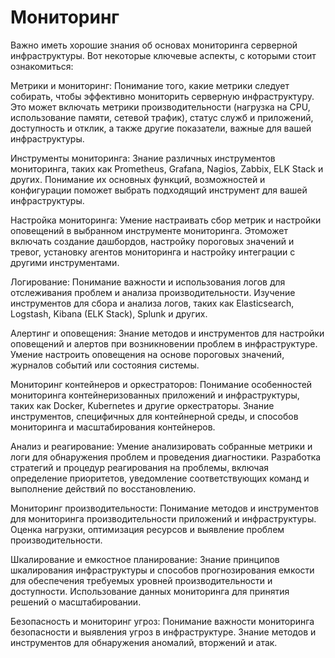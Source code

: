 # Мониторинг

Важно иметь хорошие знания об основах мониторинга серверной инфраструктуры. Вот некоторые ключевые аспекты, с которыми
стоит ознакомиться:

Метрики и мониторинг: Понимание того, какие метрики следует собирать, чтобы эффективно мониторить серверную
инфраструктуру. Это может включать метрики производительности (нагрузка на CPU, использование памяти, сетевой
трафик), статус служб и приложений, доступность и отклик, а также другие показатели, важные для вашей инфраструктуры.

Инструменты мониторинга: Знание различных инструментов мониторинга, таких как Prometheus, Grafana, Nagios, Zabbix,
ELK Stack и других. Понимание их основных функций, возможностей и конфигурации поможет выбрать подходящий инструмент
для вашей инфраструктуры.

Настройка мониторинга: Умение настраивать сбор метрик и настройки оповещений в выбранном инструменте мониторинга.
Этоможет включать создание дашбордов, настройку пороговых значений и тревог, установку агентов мониторинга и
настройку интеграции с другими инструментами.

Логирование: Понимание важности и использования логов для отслеживания проблем и анализа производительности.
Изучение инструментов для сбора и анализа логов, таких как Elasticsearch, Logstash, Kibana (ELK Stack), Splunk и
других.

Алертинг и оповещения: Знание методов и инструментов для настройки оповещений и алертов при возникновении проблем в
инфраструктуре. Умение настроить оповещения на основе пороговых значений, журналов событий или состояния системы.

Мониторинг контейнеров и оркестраторов: Понимание особенностей мониторинга контейнеризованных приложений и
инфраструктуры, таких как Docker, Kubernetes и другие оркестраторы. Знание инструментов, специфичных для
контейнерной среды, и способов мониторинга и масштабирования контейнеров.

Анализ и реагирование: Умение анализировать собранные метрики и логи для обнаружения проблем и проведения диагностики.
Разработка стратегий и процедур реагирования на проблемы, включая определение приоритетов, уведомление соответствующих
команд и выполнение действий по восстановлению.

Мониторинг производительности: Понимание методов и инструментов для мониторинга производительности приложений и
инфраструктуры. Оценка нагрузки, оптимизация ресурсов и выявление проблем производительности.

Шкалирование и емкостное планирование: Знание принципов шкалирования инфраструктуры и способов прогнозирования емкости
для обеспечения требуемых уровней производительности и доступности. Использование данных мониторинга для принятия
решений о масштабировании.

Безопасность и мониторинг угроз: Понимание важности мониторинга безопасности и выявления угроз в инфраструктуре. Знание
методов и инструментов для обнаружения аномалий, вторжений и атак.